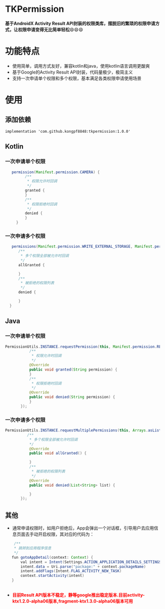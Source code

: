 # TKPermission
**基于AndroidX Activity Result API封装的权限类库，摆脱旧的繁琐的权限申请方式，让权限申请变得无比简单轻松**:smile::smile::smile:

# 功能特点
+ 使用简单，调用方式友好，兼容kotlin和java，使用kotlin语言调用更酸爽
+ 基于Google的Activity Result API封装，代码量极少，极简主义
+ 支持一次申请单个权限和多个权限，基本满足各类权限申请使用场景

# 使用

## 添加依赖

```
implementation 'com.github.kongpf8848:tkpermission:1.0.0'
```

## Kotlin

 ### 一次申请单个权限

   ```java
      permission(Manifest.permission.CAMERA) {
            /**
             * 权限允许时回调
             */
            granted {
            }
            /**
             * 权限拒绝时回调
             */
            denied {
            }
        }
   ```

 ### 一次申请多个权限

   ```java
      permissions(Manifest.permission.WRITE_EXTERNAL_STORAGE, Manifest.permission.RECORD_AUDIO) {
         /**
          * 多个权限全部被允许时回调
          */
         allGranted {

         }
         /**
          * 被拒绝的权限列表
          */
         denied {

         }
     }
  
   ```
## Java
 ### 一次申请单个权限

  ```java
 PermissionUtils.INSTANCE.requestPermission(this, Manifest.permission.READ_PHONE_STATE, new PermissionListener() {
             /**
              * 权限允许时回调
              */
             @Override
             public void granted(String permission) {
             }
             /**
              * 权限拒绝时回调
              */
             @Override
             public void denied(String permission) {
             }
         });
  ```

 ### 一次申请多个权限

 ```java
PermissionUtils.INSTANCE.requestMultiplePermissions(this, Arrays.asList(Manifest.permission.READ_CONTACTS, Manifest.permission.READ_SMS), new MultiplePermissionsListener() {
           /**
            * 多个权限全部被允许时回调
            */
            @Override
            public void allGranted() {

            }
            /**
             * 被拒绝的权限列表
             */
            @Override
            public void denied(List<String> list) {

            }
        });
 ```
 ## 其他
 
 + 通常申请权限时，如用户拒绝后，App会弹出一个对话框，引导用户去应用信息页面去手动开启权限，其对应的代码为：
 ```java
     /**
     * 跳转到应用程序信息
     */
    fun gotoAppDetail(context: Context) {
        val intent = Intent(Settings.ACTION_APPLICATION_DETAILS_SETTINGS)
        intent.data = Uri.parse("package:" + context.packageName)
        intent.addFlags(Intent.FLAG_ACTIVITY_NEW_TASK)
        context.startActivity(intent)
    }
  
 ```
 + <font color='red'>**目前Result API版本不稳定，静等google推出稳定版本.目前activity-ktx1.2.0-alpha06版本,fragment-ktx1.3.0-alpha06版本可用**</font>
